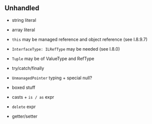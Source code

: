 ## Unhandled

- string literal
- array literal 
- `this` may be managed reference and object reference (see I.8.9.7)
- `InterfaceType: ILRefType` may be needed (see I.8.0)
- `Tuple` may be of ValueType and RefType
- try/catch/finally
- `UnmanagedPointer` typing + special null? 
- boxed stuff 


- casts + `is / as` expr 
- `delete` expr

- getter/setter
